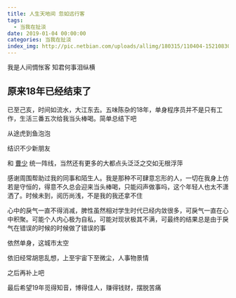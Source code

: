 ```yaml
---
title: 人生天地间 忽如远行客
tags:
  - 当我在扯淡
date: 2019-01-04 00:00:00
categories: 当我在扯淡
index_img: http://pic.netbian.com/uploads/allimg/180315/110404-1521083044b19d.jpg
---
```


我是人间惆怅客
知君何事泪纵横

<!--more-->

## 原来18年已经结束了

已至己亥，时间如流水，大江东去。五味陈杂的18年，单身程序员并不是只有工作，生活三番五次给我当头棒喝。简单总结下吧

从途虎到鱼泡泡

结识不少新朋友

和 [曹少](https://github.com/kailcc) 统一阵线，当然还有更多的大都点头泛泛之交如无根浮萍

感谢周围帮助过我的同事和陌生人。我是那种不可肆意忘形的人，一切在我身上仿若是守恒的，得意不久总会迎来当头棒喝，只能闷声做事吗，这个年轻人也太不潇洒了。时候未到，阅历尚浅，不是我的我还拿不住

心中的戾气一直不得消减，脾性虽然相对学生时代已经内敛很多，可戾气一直在心中积聚。可能个人内心极为自私，可能对现状极其不满，可最终的结果总是由于戾气在错误的时候的时候做了错误的事


依然单身，这城市太空

依旧经常胡思乱想，上至宇宙下至微尘，人事物景情

之后再补上吧

最后希望19年觅得知音，博得佳人，赚得钱财，摆脱苦痛

